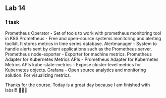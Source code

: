 ## Lab 14

### 1 task

Prometheus Operator - Set of tools to work with prometheus monitoring tool in K8S
Prometheus - Free and open-source systems monitoring and alerting toolkit. It stores metrics in time series database.
Alertmanager - System to handle alerts sent by client applications such as the Prometheus server.
Prometheus node-exporter - Exporter for machine metrics.
Prometheus Adapter for Kubernetes Metrics APIs - Prometheus Adapter for Kubernetes Metrics APIs
kube-state-metrics - Expose cluster-level metrics for Kubernetes objects.
Grafana - Open source analytics and monitoring solution. For visualizing metrics.


Thanks for the course. Today is a great day because I am finished with labs!!! 🥳😭🥳